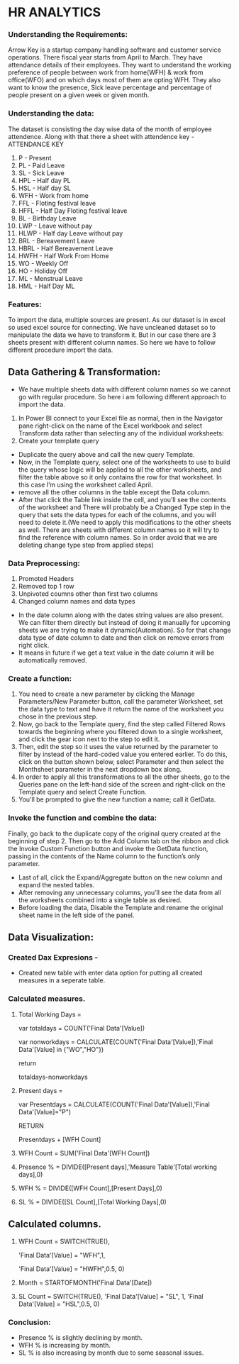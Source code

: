 # HR ANALYTICS
### Understanding the Requirements:
Arrow Key is a startup company handling software and customer service operations. There fiscal year starts from April to March. They have attendance details of their employees. They want to understand the working preference of people between work from home(WFH) & work from office(WFO) and on which days most of them are opting WFH. They also want to know the presence, Sick leave percentage and percentage of people present on a given week or given month.

### Understanding the data:
The dataset is consisting the day wise data of the month of employee attendence. Along with that there a sheet with attendence key - ATTENDANCE KEY	
1. P - Present 
1. PL - Paid Leave 
1. SL - Sick Leave 
1. HPL - Half day PL 
1. HSL - Half day SL
1. WFH - Work from home 
1. FFL - Floting festival leave 
1. HFFL - Half Day Floting festival leave 
1. BL - Birthday Leave 
1. LWP - Leave without pay
1. HLWP - Half day Leave without pay
1. BRL - Bereavement Leave
1. HBRL - Half Bereavement Leave
1. HWFH - Half Work From Home
1. WO - Weekly Off
1. HO - Holiday Off
1. ML - Menstrual Leave
1. HML - Half Day ML
### Features:
To import the data, multiple sources are present. As our dataset is in excel so used excel source for connecting. We have uncleaned dataset so to manipulate the data we have to transform it. But in our case there are 3 sheets present with different column names. So here we have to follow different procedure import the data.
## Data Gathering & Transformation:
- We have multiple sheets data with different column names so we cannot go with regular procedure. So here i am following different approach to import the data.
1.  In Power BI connect to your Excel file as normal, then in the Navigator pane right-click on the name of the Excel workbook and select Transform data rather than selecting any of the individual worksheets:
2.  Create your template query
- Duplicate the query above and call the new query Template.
- Now, in the Template query, select one of the worksheets to use to build the query whose logic will be applied to all the other worksheets, and filter the table above so it only contains the row for that worksheet. In this case I’m using the worksheet called April.
- remove all the other columns in the table except the Data column.
- After that click the Table link inside the cell, and you’ll see the contents of the worksheet and There will probably be a Changed Type step in the query that sets the data types for each of the columns, and you will need to delete it.(We need to apply this modifications to the other sheets as well. There are sheets with different column names so it will try to find the reference with column names. So in order avoid that we are deleting change type step from applied steps)
### Data Preprocessing:
1. Promoted Headers
1. Removed top 1 row
1. Unpivoted coumns other than first two columns
1. Changed column names and data types
-  In the date column along with the dates string values are also present. We can filter them directly but instead of doing it manually for upcoming sheets we are trying to make it dynamic(Automation). So for that change data type of date column to date and then click on remove errors from right click.
- It means in future if we get a text value in the date column it will be automatically removed.
### Create a function:
1. You need to create a new parameter by clicking the Manage Parameters/New Parameter button, call the parameter Worksheet, set the data type to text and have it return the name of the worksheet you chose in the previous step.
1. Now, go back to the Template query, find the step called Filtered Rows towards the beginning where you filtered down to a single worksheet, and click the gear icon next to the step to edit it.
1. Then, edit the step so it uses the value returned by the parameter to filter by instead of the hard-coded value you entered earlier. To do this, click on the button shown below, select Parameter and then select the Monthsheet parameter in the next dropdown box along.
1. In order to apply all this transformations to all the other sheets, go to the Queries pane on the left-hand side of the screen and right-click on the Template query and select Create Function.
1. You’ll be prompted to give the new function a name; call it GetData.
### Invoke the function and combine the data:
Finally, go back to the duplicate copy of the original query created at the beginning of step 2. Then go to the Add Column tab on the ribbon and click the Invoke Custom Function button and invoke the GetData function, passing in the contents of the Name column to the function’s only parameter.
- Last of all, click the Expand/Aggregate button on the new column and expand the nested tables.
- After removing any unnecessary columns, you’ll see the data from all the worksheets combined into a single table as desired.
- Before loading the data, Disable the Template and rename the original sheet name in the left side of the panel.
## Data Visualization:
### Created Dax Expresions -
- Created new table with enter data option for putting all created measures in a seperate table.
### Calculated measures.
1. Total Working Days =

   var totaldays = COUNT('Final Data'[Value])

   var nonworkdays = CALCULATE(COUNT('Final Data'[Value]),'Final Data'[Value] in {"WO","HO"})

   return

   totaldays-nonworkdays
1. Present days =

   var Presentdays = CALCULATE(COUNT('Final Data'[Value]),'Final Data'[Value]="P")

   RETURN 

   Presentdays + [WFH Count]

1. WFH Count = SUM('Final Data'[WFH Count])
1. Presence % = DIVIDE([Present days],'Measure Table'[Total working days],0)
1. WFH % = DIVIDE([WFH Count],[Present Days],0)
1. SL % = DIVIDE([SL Count],[Total Working Days],0)
## Calculated columns.
1. WFH Count = SWITCH(TRUE(),

      'Final Data'[Value] = "WFH",1,

      'Final Data'[Value] = "HWFH",0.5,
      0)
1. Month = STARTOFMONTH('Final Data'[Date])
1. SL Count = SWITCH(TRUE(),
      'Final Data'[Value] = "SL", 1,
      'Final Data'[Value] = "HSL",0.5,
    0)
### Conclusion:
- Presence % is slightly declining by month.
- WFH % is increasing by month.
- SL % is also increasing by month due to some seasonal issues.